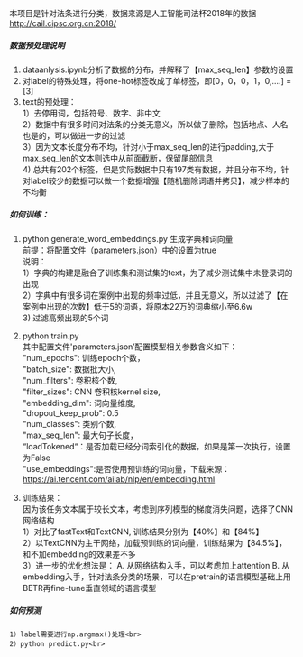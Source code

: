 本项目是针对法条进行分类，数据来源是人工智能司法杯2018年的数据<br> 
http://cail.cipsc.org.cn:2018/ <br> 

##### 数据预处理说明<br>
1. dataanlysis.ipynb分析了数据的分布，并解释了【max_seq_len】参数的设置 <br> 
2. 对label的特殊处理，将one-hot标签改成了单标签，即[0，0，0，1，0,....] = [3] <br>
3. text的预处理：<br>
    1）去停用词，包括符号、数字、非中文<br>
    2）数据中有很多时间对法条的分类无意义，所以做了删除，包括地点、人名也是的，可以做进一步的过滤<br>
    3）因为文本长度分布不均，针对小于max_seq_len的进行padding,大于max_seq_len的文本则选中从前面截断，保留尾部信息<br>
    4) 总共有202个标签，但是实际数据中只有197类有数据，并且分布不均，针对label较少的数据可以做一个数据增强【随机删除词语并拷贝】，减少样本的不均衡<br> 
    

##### 如何训练：<br> 
1. python generate_word_embeddings.py  生成字典和词向量 <br> 
   前提：将配置文件（parameters.json）中的设置为true<br>
   说明：<br>
   1）字典的构建是融合了训练集和测试集的text，为了减少测试集中未登录词的出现<br>
   2）字典中有很多词在案例中出现的频率过低，并且无意义，所以过滤了【在案例中出现的次数】低于5的词语，将原本22万的词典缩小至6.6w<br>
   3) 过滤高频出现的5个词
   
2. python train.py <br>
    其中配置文件'parameters.json’配置模型相关参数含义如下：<br> 
    "num_epochs": 训练epoch个数，<br> 
    "batch_size": 数据批大小,<br> 
    "num_filters": 卷积核个数, <br>
    "filter_sizes": CNN 卷积核kernel size,  <br> 
    "embedding_dim": 词向量维度, <br> 
    "dropout_keep_prob": 0.5 <br>
    "num_classes": 类别个数, <br>
    "max_seq_len": 最大句子长度， <br>
    “loadTokened“：是否加载已经分词索引化的数据，如果是第一次执行，设置为False <br>
    "use_embeddings":是否使用预训练的词向量，下载来源：https://ai.tencent.com/ailab/nlp/en/embedding.html <br>


3. 训练结果： <br>
    因为该任务文本属于较长文本，考虑到序列模型的梯度消失问题，选择了CNN网络结构<br>
    1）对比了fastText和TextCNN, 训练结果分别为【40%】和【84%】 <br>
    2）以TextCNN为主干网络，加载预训练的词向量，训练结果为【84.5%】，和不加embedding的效果差不多 <br>
    3）进一步的优化想法是：
       A. 从网络结构入手，可以考虑加上attention
       B. 从embedding入手，针对法条分类的场景，可以在pretrain的语言模型基础上用BETR再fine-tune垂直领域的语言模型
       
##### 如何预测<br>
    1）label需要进行np.argmax()处理<br>
    2）python predict.py<br>

  
